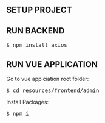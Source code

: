 ## SETUP PROJECT


## RUN BACKEND

<pre>$ npm install axios</pre>

## RUN VUE APPLICATION
<p>Go to vue applciation root folder:</p>
<pre>$ cd resources/frontend/admin</pre>

<p>Install Packages:</p>
<pre>$ npm i</pre>
